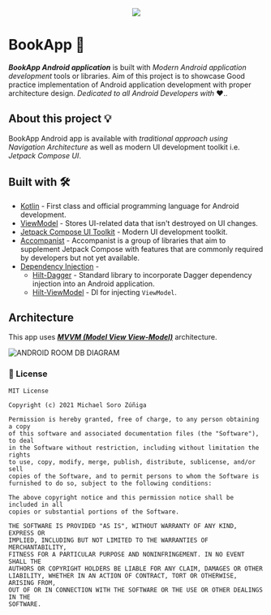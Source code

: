 <p align="center">
  <img src="https://user-images.githubusercontent.com/46753453/134748365-ed3daade-eefe-46ab-9054-2d883169a2d1.png"/>
</p>

# BookApp 📱
_**BookApp Android application**_ is built with _Modern Android application development_ tools or libraries.
Aim of this project is to showcase Good practice implementation of Android application development with proper architecture design. 
_Dedicated to all Android Developers with_ ❤️..

## About this project 💡
BookApp Android app is available with _traditional approach using Navigation Architecture_ as well as modern UI development toolkit i.e. _Jetpack Compose UI_.

## Built with 🛠
- [Kotlin](https://kotlinlang.org/) - First class and official programming language for Android development.
- [ViewModel](https://developer.android.com/topic/libraries/architecture/viewmodel) - Stores UI-related data that isn't destroyed on UI changes.
- [Jetpack Compose UI Toolkit](https://developer.android.com/jetpack/compose) - Modern UI development toolkit.
- [Accompanist](https://google.github.io/accompanist/) - Accompanist is a group of libraries that aim to supplement Jetpack Compose with features that are commonly required by developers but not yet available.
- [Dependency Injection](https://developer.android.com/training/dependency-injection) -
  - [Hilt-Dagger](https://dagger.dev/hilt/) - Standard library to incorporate Dagger dependency injection into an Android application.
  - [Hilt-ViewModel](https://developer.android.com/training/dependency-injection/hilt-jetpack) - DI for injecting `ViewModel`.

## Architecture

This app uses [***MVVM (Model View View-Model)***](https://developer.android.com/jetpack/docs/guide#recommended-app-arch) architecture.

![ANDROID ROOM DB DIAGRAM](https://user-images.githubusercontent.com/46753453/134743519-83e2395d-3902-4683-96f4-0f06dbf8de77.jpg)


### 🔖 License
```
MIT License

Copyright (c) 2021 Michael Soro Zúñiga

Permission is hereby granted, free of charge, to any person obtaining a copy
of this software and associated documentation files (the "Software"), to deal
in the Software without restriction, including without limitation the rights
to use, copy, modify, merge, publish, distribute, sublicense, and/or sell
copies of the Software, and to permit persons to whom the Software is
furnished to do so, subject to the following conditions:

The above copyright notice and this permission notice shall be included in all
copies or substantial portions of the Software.

THE SOFTWARE IS PROVIDED "AS IS", WITHOUT WARRANTY OF ANY KIND, EXPRESS OR
IMPLIED, INCLUDING BUT NOT LIMITED TO THE WARRANTIES OF MERCHANTABILITY,
FITNESS FOR A PARTICULAR PURPOSE AND NONINFRINGEMENT. IN NO EVENT SHALL THE
AUTHORS OR COPYRIGHT HOLDERS BE LIABLE FOR ANY CLAIM, DAMAGES OR OTHER
LIABILITY, WHETHER IN AN ACTION OF CONTRACT, TORT OR OTHERWISE, ARISING FROM,
OUT OF OR IN CONNECTION WITH THE SOFTWARE OR THE USE OR OTHER DEALINGS IN THE
SOFTWARE.
```
